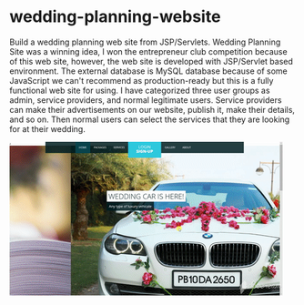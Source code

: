 # wedding-planning-website
Build a wedding planning web site from JSP/Servlets.
Wedding Planning Site was a winning idea, I won the entrepreneur club competition because of this web site, however, the web site is developed with JSP/Servlet based environment. The external database is MySQL database because of some JavaScript we can't recommend as production-ready but this is a fully functional web site for using. I have categorized three user groups as admin, service providers, and normal legitimate users. Service providers can make their advertisements on our website, publish it, make their details, and so on.
Then normal users can select the services that they are looking for at their wedding. 

![Loading...](wedding_planning.gif)
